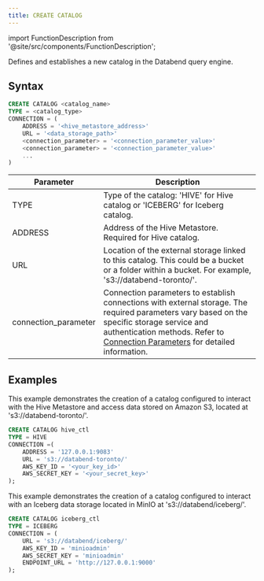 ```yaml
---
title: CREATE CATALOG
---
```


import FunctionDescription from '@site/src/components/FunctionDescription';

<FunctionDescription description="Introduced or updated: v1.2.65"/>

Defines and establishes a new catalog in the Databend query engine. 

## Syntax

```sql
CREATE CATALOG <catalog_name>
TYPE = <catalog_type>
CONNECTION = (
    ADDRESS = '<hive_metastore_address>'
    URL = '<data_storage_path>'
    <connection_parameter> = '<connection_parameter_value>'
    <connection_parameter> = '<connection_parameter_value>'
    ...
)
```

| Parameter             | Description                                                                                                               |
|-----------------------|---------------------------------------------------------------------------------------------------------------------------|
| TYPE                  | Type of the catalog: 'HIVE' for Hive catalog or 'ICEBERG' for Iceberg catalog.                                      |
| ADDRESS               | Address of the Hive Metastore. Required for Hive catalog.                                                                |
| URL                   | Location of the external storage linked to this catalog. This could be a bucket or a folder within a bucket. For example, 's3://databend-toronto/'.                       |
| connection_parameter  | Connection parameters to establish connections with external storage. The required parameters vary based on the specific storage service and authentication methods. Refer to [Connection Parameters](../../../13-sql-reference/51-connect-parameters.md) for detailed information. |

## Examples

This example demonstrates the creation of a catalog configured to interact with the Hive Metastore and access data stored on Amazon S3, located at 's3://databend-toronto/'.

```sql
CREATE CATALOG hive_ctl 
TYPE = HIVE 
CONNECTION =(
    ADDRESS = '127.0.0.1:9083' 
    URL = 's3://databend-toronto/' 
    AWS_KEY_ID = '<your_key_id>' 
    AWS_SECRET_KEY = '<your_secret_key>' 
);
```

This example demonstrates the creation of a catalog configured to interact with an Iceberg data storage located in MinIO at 's3://databend/iceberg/'.

```sql
CREATE CATALOG iceberg_ctl
TYPE = ICEBERG
CONNECTION = (
    URL = 's3://databend/iceberg/'
    AWS_KEY_ID = 'minioadmin'
    AWS_SECRET_KEY = 'minioadmin'
    ENDPOINT_URL = 'http://127.0.0.1:9000'
);
```